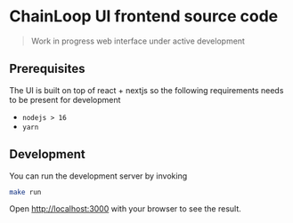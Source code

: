 # ChainLoop UI frontend source code

> Work in progress web interface under active development

## Prerequisites

The UI is built on top of react + nextjs so the following requirements needs to be present for development

- `nodejs > 16`
- `yarn`

## Development

You can run the development server by invoking

```bash
make run
```

Open [http://localhost:3000](http://localhost:3000) with your browser to see the result.
